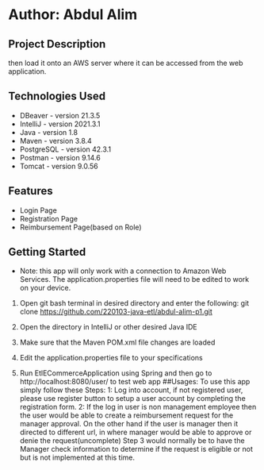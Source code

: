 # 
# Author: Abdul Alim

## Project Description

 then load it onto an AWS server where it can be accessed from the web application.

## Technologies Used

* DBeaver - version 21.3.5
* IntelliJ - version 2021.3.1
* Java - version 1.8
* Maven - version 3.8.4
* PostgreSQL - version 42.3.1
* Postman - version 9.14.6
* Tomcat - version 9.0.56

## Features

* Login Page
* Registration Page
* Reimbursement Page(based on Role)


## Getting Started
* Note: this app will only work with a connection to Amazon Web Services. The application.properties file will need to be edited to work on your device.

1. Open git bash terminal in desired directory and enter the following: 
    git clone https://github.com/220103-java-etl/abdul-alim-p1.git

2. Open the directory in IntelliJ or other desired Java IDE

3. Make sure that the Maven POM.xml file changes are loaded

4. Edit the application.properties file to your specifications

5. Run EtlECommerceApplication using Spring and then go to http://localhost:8080/user/ to test web app
##Usages:
To use this app simply follow these Steps: 
1: Log into account, if not registered user, please use register button to setup a user account by completing the registration form.
2: If the log in user is non management employee then the user would be able to create a reimbursement request for the manager approval.
On the other hand if the user is manager then it directed to different url, in where manager would be able to approve or denie the request(uncomplete)
Step 3 would normally be to have the Manager check information to determine if the request is eligible or not but is not implemented at this time.


